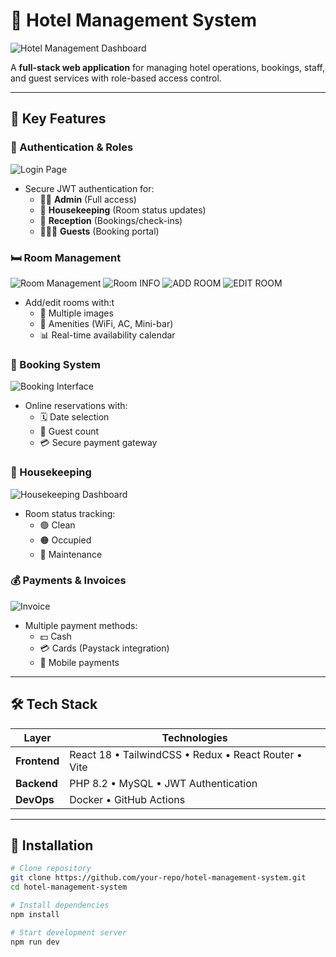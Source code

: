 # 🏨 Hotel Management System

![Hotel Management Dashboard](./readme_img/DASHBOARD.png)

A **full-stack web application** for managing hotel operations, bookings, staff, and guest services with role-based access control.

---

## 🌟 Key Features
### 🔐 Authentication & Roles
![Login Page](./readme_img/login.png)
- Secure JWT authentication for:
  - 🧑‍💼 **Admin** (Full access)
  - 🧹 **Housekeeping** (Room status updates)
  - 🏨 **Reception** (Bookings/check-ins)
  - 👨‍👩‍👦 **Guests** (Booking portal)

### 🛏️ Room Management
![Room Management](./readme_img/staffs-room.png)
![Room INFO](./readme_img/about-room.png)
![ADD ROOM](./readme_img/add-new-room.png)
![EDIT ROOM](./readme_img/EDIT-ROOM.png)
- Add/edit rooms with:t
  - 📸 Multiple images
  - 🛁 Amenities (WiFi, AC, Mini-bar)
  - 📊 Real-time availability calendar

### 📅 Booking System
![Booking Interface](./readme_img/staff-booking-room.png)
- Online reservations with:
  - 🗓️ Date selection
  - 👥 Guest count
  - 💳 Secure payment gateway

### 🧹 Housekeeping
![Housekeeping Dashboard](./readme_img/hk-room_status.png)
- Room status tracking:
  - 🟢 Clean
  - 🟠 Occupied
  - 🔴 Maintenance

### 💰 Payments & Invoices
![Invoice](./readme_img/receipt.png)
- Multiple payment methods:
  - 💵 Cash
  - 💳 Cards (Paystack integration)
  - 📲 Mobile payments

---

## 🛠 Tech Stack
| Layer        | Technologies                                                                 |
|--------------|-----------------------------------------------------------------------------|
| **Frontend** | React 18 • TailwindCSS • Redux • React Router • Vite                        |
| **Backend**  | PHP 8.2 • MySQL • JWT Authentication                                       |
| **DevOps**   | Docker • GitHub Actions                                                    |

---

## 🚀 Installation
```bash
# Clone repository
git clone https://github.com/your-repo/hotel-management-system.git
cd hotel-management-system

# Install dependencies
npm install

# Start development server
npm run dev